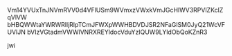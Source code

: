 Vm14YVUxTnJNVmRVV0d4VFlUSm9WVmxzVWxkVmJGcHlWV3RPVlZKclZqVlVW
bHBQWWtaYWRWRlljRlpTCmJFWXpWWHBDVDJSR2NFaGlSM0JyQ21WcVFUVlJN
bVIzVGtadmVWWlVNRXREYldocVduYzlQUW9LYldObQoKZnR3

jwi